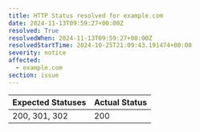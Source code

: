 ```yaml
---
title: HTTP Status resolved for example.com
date: 2024-11-13T09:59:27+00:00Z
resolved: True
resolvedWhen: 2024-11-13T09:59:27+00:00Z
resolvedStartTime: 2024-10-25T21:09:43.191474+00:00
severity: notice
affected:
  - example.com
section: issue
---
```


| Expected Statuses | Actual Status  |
|-------------------|----------------|
| 200, 301, 302 | 200 |

